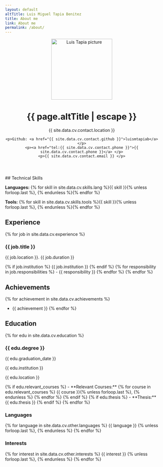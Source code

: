 ```yaml
---
layout: default
altTitle: Luis Miguel Tapia Benitez
title: About me
link: About me
permalink: /about/
---
```

<header class="post-header">

<img class="profile-picture-only" width=200 src="{{baseurl}}/assets/images/LuisTapia.png" alt="Luis Tapia picture">
    <h1 class="post-title">{{ page.altTitle | escape }}</h1>
    <p>{{ site.data.cv.contact.location }} </p>

    <p>Github: <a href="{{ site.data.cv.contact.github }}">luismtapiab</a> </p>
    <p><a href="tel:{{ site.data.cv.contact.phone }}">{{ site.data.cv.contact.phone }}</a> </p>
    <p>{{ site.data.cv.contact.email }} </p>



</header>
## Technical Skills

**Languages:** {% for skill in site.data.cv.skills.lang %}{{ skill }}{% unless forloop.last %}, {% endunless %}{% endfor %}

**Tools:** {% for skill in site.data.cv.skills.tools %}{{ skill }}{% unless forloop.last %}, {% endunless %}{% endfor %}


## Experience
{% for job in site.data.cv.experience %}
<div class="header">
<h3>{{ job.title }}</h3> 
<p>{{ job.location }}. {{ job.duration }}</p>
</div>
{% if job.institution %} {{ job.institution }} {% endif %}
  {% for responsibility in job.responsibilities %}
  - {{ responsibility }}
  {% endfor %}
{% endfor %}

## Achievements
{% for achievement in site.data.cv.achievements %}
- {{ achievement }}
{% endfor %}

## Education
{% for edu in site.data.cv.education %}
<div class="header">
  <h3>{{ edu.degree }}</h3> 
  <p>{{ edu.graduation_date }}</p>
</div>
<div class="space-between">	
  <p>{{ edu.institution }}</p>
  <p>{{ edu.location }}</p>
</div>
  {% if edu.relevant_courses %}
  - **Relevant Courses:** {% for course in edu.relevant_courses %} {{ course }}{% unless forloop.last %}, {% endunless %} {% endfor %}
  {% endif %}
  {% if edu.thesis %}
  - **Thesis:** {{ edu.thesis }}
  {% endif %}  
{% endfor %}
<div class="space-between">
<div>
<h3> Languages </h3>
{% for language in site.data.cv.other.languages %}
  {{ language }} {% unless forloop.last %}, {% endunless %}
{% endfor %}
</div>
<div>
<h3> Interests </h3>
 
  {% for interest in site.data.cv.other.interests %}
    {{ interest }} {% unless forloop.last %}, {% endunless %}
  {% endfor %}

</div>  
</div>
